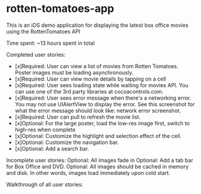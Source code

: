 rotten-tomatoes-app
===================

This is an iOS demo application for displaying the latest box office movies using the RottenTomatoes API

Time spent: ~13 hours spent in total

Completed user stories:

- [x]Required: User can view a list of movies from Rotten Tomatoes. Poster images must be loading asynchronously.
- [x]Required: User can view movie details by tapping on a cell
- [x]Required: User sees loading state while waiting for movies API. You can use one of the 3rd party libraries at cocoacontrols.com.
- [x]Required: User sees error message when there's a networking error. You may not use UIAlertView to display the error. See this screenshot for what the error message should look like: network error screenshot.
- [x]Required: User can pull to refresh the movie list.
- [x]Optional: For the large poster, load the low-res image first, switch to high-res when complete
- [x]Optional: Customize the highlight and selection effect of the cell.
- [x]Optional: Customize the navigation bar.
- [x]Optional: Add a search bar.

Incomplete user stories:
Optional: All images fade in
Optional: Add a tab bar for Box Office and DVD.
Optional: All images should be cached in memory and disk. In other words, images load immediately upon cold start.

Walkthrough of all user stories:
